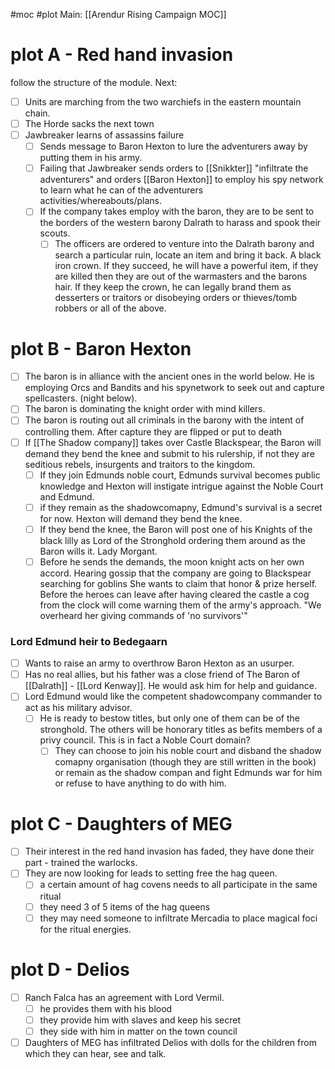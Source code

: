 #moc #plot 
Main: [[Arendur Rising Campaign MOC]]

# plot A - Red hand invasion
follow the structure of the module.
Next: 
- [ ] Units are marching from the two warchiefs in the eastern mountain chain.
- [ ] The Horde sacks the next town
- [ ] Jawbreaker learns of assassins failure
	- [ ] Sends message to Baron Hexton to lure the adventurers away by putting them in his army.
	- [ ] Failing that Jawbreaker sends orders to [[Snikkter]] "infiltrate the adventurers" and orders [[Baron Hexton]] to employ his spy network to learn what he can of the adventurers activities/whereabouts/plans.
	- [ ] If the company takes employ with the baron, they are to be sent to the borders of the western barony Dalrath to harass and spook their scouts.
		- [ ] The officers are ordered to venture into the Dalrath barony and search a particular ruin, locate an item and bring it back. A black iron crown. If they succeed, he will have a powerful item, if they are killed then they are out of the warmasters and the barons hair. If they keep the crown, he can legally brand them as desserters or traitors or disobeying orders or thieves/tomb robbers or all of the above.

# plot B - Baron Hexton
- [ ] The baron is in alliance with the ancient ones in the world below. He is employing Orcs and Bandits and his spynetwork to seek out and capture spellcasters. (night below).
- [ ] The baron is dominating the knight order with mind killers.
- [ ] The baron is routing out all criminals in the barony with the intent of controlling them. After capture they are flipped or put to death
- [ ] If [[The Shadow company]] takes over Castle Blackspear, the Baron will demand they bend the knee and submit to his rulership, if not they are seditious rebels, insurgents and traitors to the kingdom. 
	- [ ] If they join Edmunds noble court, Edmunds survival becomes public knowledge and Hexton will instigate intrigue against the Noble Court and Edmund.
	- [ ] if they remain as the shadowcomapny, Edmund's survival is a secret for now. Hexton will demand they bend the knee.
	- [ ] If they bend the knee, the Baron will post one of his Knights of the black lilly as Lord of the Stronghold ordering them around as the Baron wills it. Lady Morgant.
	- [ ] Before he sends the demands, the moon knight acts on her own accord. Hearing gossip that the company are going to Blackspear searching for goblins She wants to claim that honor & prize herself. Before the heroes can leave after having cleared the castle a cog from the clock will come warning them of the army's approach. "We overheard her giving commands of 'no survivors'"
### Lord Edmund heir to Bedegaarn
- [ ] Wants to raise an army to overthrow Baron Hexton as an usurper.
- [ ] Has no real allies, but his father was a close friend of The Baron of [[Dalrath]] - [[Lord Kenway]]. He would ask him for help and guidance. 
- [ ] Lord Edmund would like the competent shadowcompany commander to act as his military advisor. 
	- [ ] He is ready to bestow titles, but only one of them can be of the stronghold. The others will be honorary titles as befits members of a privy council. This is in fact a Noble Court domain?
		- [ ] They can choose to join his noble court and disband the shadow comapny organisation (though they are still written in the book) or remain as the shadow compan and fight Edmunds war for him or refuse to have anything to do with him.
# plot C - Daughters of MEG
- [ ] Their interest in the red hand invasion has faded, they have done their part - trained the warlocks. 
- [ ] They are now looking for leads to setting free the hag queen.
	- [ ] a certain amount of hag covens needs to all participate in the same ritual
	- [ ] they need 3 of 5 items of the hag queens
	- [ ] they may need someone to infiltrate Mercadia to place magical foci for the ritual energies.
# plot D - Delios
- [ ] Ranch Falca has an agreement with Lord Vermil.
	- [ ] he provides them with his blood
	- [ ] they provide him with slaves and keep his secret
	- [ ] they side with him in matter on the town council
- [ ] Daughters of MEG has infiltrated Delios with dolls for the children from which they can hear, see and talk.